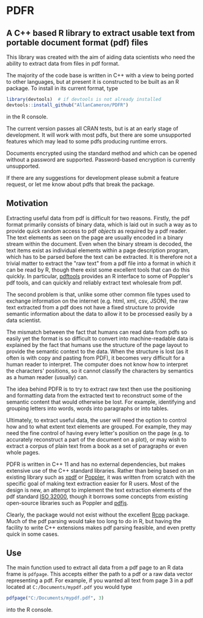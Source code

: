 # PDFR 

## A C++ based R library to extract usable text from portable document format (pdf) files

This library was created with the aim of aiding data scientists who need the ability to extract data from files in pdf format. 

The majority of the code base is written in C++ with a view to being ported to other languages, but at present it is constructed to be built as an R package. To install in its current format, type
```R
library(devtools)  # if devtools is not already installed
devtools::install_github("AllanCameron/PDFR") 
``` 
in the R console.

The current version passes all CRAN tests, but is at an early stage of development. It will work with most pdfs, but there are some unsupported features which may lead to some pdfs producing runtime errors.

Documents encrypted using the standard method and which can be opened without a password are supported. Password-based encryption is currently unsupported.

If there are any suggestions for development please submit a feature request, or let me know about pdfs that break the package.

## Motivation 
Extracting useful data from pdf is difficult for two reasons. Firstly, the pdf format primarily consists of binary data, which is laid out in such a way as to provide quick random access to pdf *objects* as required by a pdf reader. The text elements as seen on the page are usually encoded in a binary stream within the document. Even when the binary stream is decoded, the text items exist as individual elements within a page description program, which has to be parsed before the text can be extracted. It is therefore not a trivial matter to extract the "raw text" from a pdf file into a format in which it can be read by R, though there exist some excellent tools that can do this quickly. In particular, [pdftools](https://ropensci.org/blog/2016/03/01/pdftools-and-jeroen/) provides an R interface to some of Poppler's pdf tools, and can quickly and reliably extract text wholesale from pdf. 

The second problem is that, unlike some other common file types used to exchange information on the internet (e.g. html, xml, csv, JSON), the raw text extracted from a pdf does not have a fixed structure to provide semantic information about the data to allow it to be processed easily by a data scientist. 

The mismatch between the fact that humans can read data from pdfs so easily yet the format is so difficult to convert into machine-readable data is explained by the fact that humans use the structure of the page layout to provide the semantic context to the data. When the structure is lost (as it often is with copy and pasting from PDF), it becomes very difficult for a human reader to interpret. The computer does not know how to interpret the characters' positions, so it cannot classify the characters by semantics as a human reader (usually) can.

The idea behind PDFR is to try to extract raw text then use the positioning and formatting data from the extracted text to reconstruct some of the semantic content that would otherwise be lost. For example, identifying and grouping letters into words, words into paragraphs or into tables. 

Ultimately, to extract useful data, the user will need the option to control how and to what extent text elements are grouped. For example, they may need the fine control of having every letter's position on the page (e.g. to accurately reconstruct a part of the document on a plot), or may wish to extract a corpus of plain text from a book as a set of paragraphs or even whole pages.
 
PDFR is written in C++ 11 and has no external dependencies, but makes extensive use of the C++ standard libraries. Rather than being based on an existing library such as [xpdf](https://www.xpdfreader.com/) or [Poppler](https://poppler.freedesktop.org/), it was written from scratch with the specific goal of making text extraction easier for R users. Most of the design is new, an attempt to implement the text extraction elements of the pdf standard [ISO 32000](https://www.iso.org/standard/51502.html), though it borrows some concepts from existing open-source libraries such as Poppler and [pdfjs](https://mozilla.github.io/pdf.js/).

Clearly, the package would not exist without the excellent [Rcpp](http://www.rcpp.org/) package. Much of the pdf parsing would take too long to do in R, but having the facility to write C++ extensions makes pdf parsing feasible, and even pretty quick in some cases.

## Use
The main function used to extract all data from a pdf page to an R data frame is `pdfpage`. This accepts either the path to a pdf or a raw data vector representing a pdf. For example, if you wanted all text from page 3 in a pdf located at `C:/Documents/mypdf.pdf` you would type

```R
pdfpage("C:/Documents/mypdf.pdf", 3)
```

into the R console.
